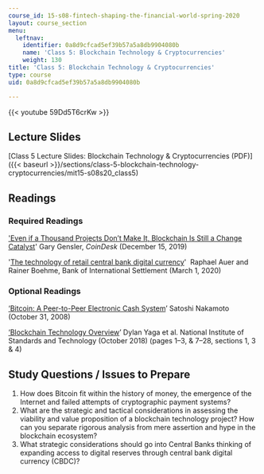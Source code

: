 ```yaml
---
course_id: 15-s08-fintech-shaping-the-financial-world-spring-2020
layout: course_section
menu:
  leftnav:
    identifier: 0a8d9cfcad5ef39b57a5a8db9904080b
    name: 'Class 5: Blockchain Technology & Cryptocurrencies'
    weight: 130
title: 'Class 5: Blockchain Technology & Cryptocurrencies'
type: course
uid: 0a8d9cfcad5ef39b57a5a8db9904080b

---
```


{{< youtube 59Dd5T6crKw >}}

Lecture Slides 
---------------

[Class 5 Lecture Slides: Blockchain Technology & Cryptocurrencies (PDF)]({{< baseurl >}}/sections/class-5-blockchain-technology-cryptocurrencies/mit15-s08s20_class5)

Readings
--------

### Required Readings

['Even if a Thousand Projects Don’t Make It, Blockchain Is Still a Change Catalyst](https://www.coindesk.com/even-if-a-thousand-projects-dont-make-it-blockchain-is-still-a-change-catalyst)' Gary Gensler, _CoinDesk_ (December 15, 2019)

'[The technology of retail central bank digital currency](https://www.bis.org/publ/qtrpdf/r_qt2003j.htm)'  Raphael Auer and Rainer Boehme, Bank of International Settlement (March 1, 2020)

### Optional Readings

[‘Bitcoin: A Peer-to-Peer Electronic Cash System](https://bitcoin.org/en/bitcoin-paper)’ Satoshi Nakamoto (October 31, 2008)

[‘Blockchain Technology Overview](https://arxiv.org/abs/1906.11078)’ Dylan Yaga et al. National Institute of Standards and Technology (October 2018) (pages 1–3, & 7–28, sections 1, 3 & 4)

Study Questions / Issues to Prepare
-----------------------------------

1.  How does Bitcoin fit within the history of money, the emergence of the Internet and failed attempts of cryptographic payment systems?
2.  What are the strategic and tactical considerations in assessing the viability and value proposition of a blockchain technology project? How can you separate rigorous analysis from mere assertion and hype in the blockchain ecosystem?
3.  What strategic considerations should go into Central Banks thinking of expanding access to digital reserves through central bank digital currency (CBDC)?
